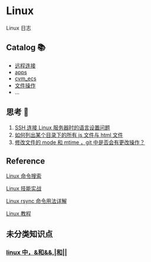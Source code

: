 # Linux

Linux 日志

## Catalog 📚

- [远程连接](https://github.com/tangzhenming/Linux/tree/main/remote_connection)
- [apps](https://github.com/tangzhenming/Linux/tree/main/apps)
- [cvm_ecs](https://github.com/tangzhenming/Linux/tree/main/cvm_ecs)
- [文件操作](https://github.com/tangzhenming/Linux/tree/main/file_operation)
- ...

## 思考 🤔

1. [SSH 连接 Linux 服务器时的语言设置问题](https://github.com/tangzhenming/Linux/issues/1)
2. [如何列出某个目录下的所有 js 文件与 html 文件](https://github.com/tangzhenming/Linux/issues/2)
3. [修改文件的 mode 和 mtime ，git 中是否会有更改操作？](https://github.com/tangzhenming/Linux/issues/3)

## Reference

[Linux 命令搜索](https://wangchujiang.com/linux-command/)

[Linux 技能实战](https://q.shanyue.tech/command/)

[Linux rsync 命令用法详解](http://c.biancheng.net/view/6121.html)

[Linux 教程](https://www.runoob.com/linux/linux-tutorial.html)

## 未分类知识点

### [linux 中，&和&&,|和||](https://blog.csdn.net/ccoran/article/details/84727034)
